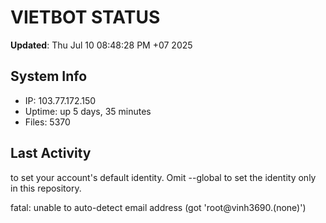 # VIETBOT STATUS
**Updated**: Thu Jul 10 08:48:28 PM +07 2025

## System Info
- IP: 103.77.172.150
- Uptime: up 5 days, 35 minutes
- Files: 5370

## Last Activity

to set your account's default identity.
Omit --global to set the identity only in this repository.

fatal: unable to auto-detect email address (got 'root@vinh3690.(none)')
